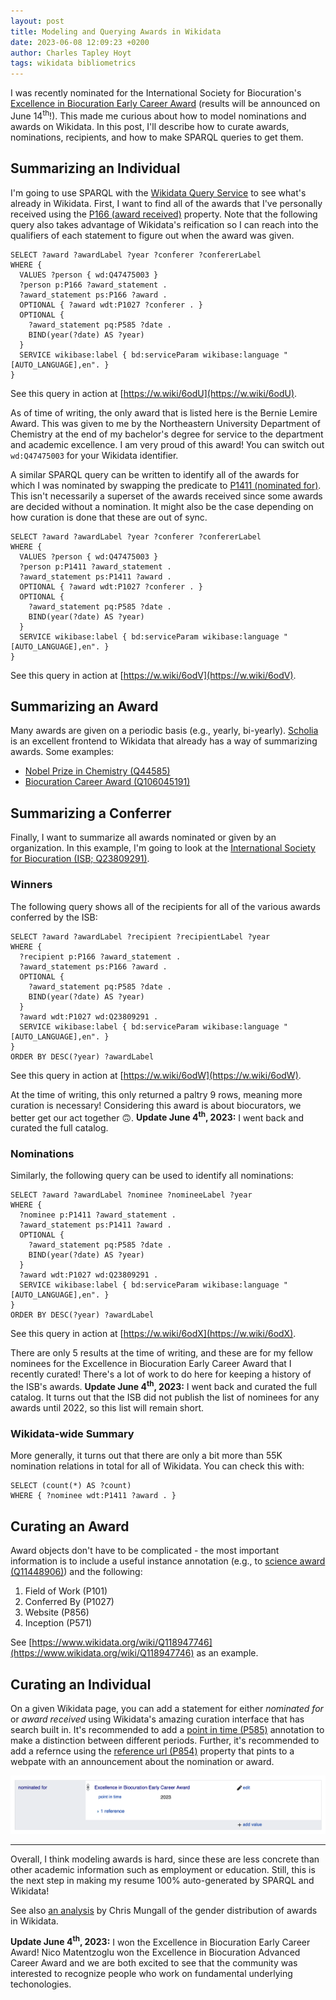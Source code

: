 ```yaml
---
layout: post
title: Modeling and Querying Awards in Wikidata
date: 2023-06-08 12:09:23 +0200
author: Charles Tapley Hoyt
tags: wikidata bibliometrics
---
```


I was recently nominated for the International Society for
Biocuration's [Excellence in Biocuration Early Career Award](https://www.biocuration.org/excellence-in-biocuration-early-career-award-2023/)
(results will be announced on June 14<sup>th</sup>!).
This made me curious about how to model nominations and awards on Wikidata. In this post, I'll describe how to curate
awards, nominations, recipients, and how to make SPARQL queries to get them.

## Summarizing an Individual

I'm going to use SPARQL with the [Wikidata Query Service](https://query.wikidata.org/) to see what's already in
Wikidata. First, I want to find all of the awards that I've personally received using the
[P166 (award received)](https://www.wikidata.org/wiki/Property:P166) property. Note that the following query also
takes advantage of Wikidata's reification so I can reach into the qualifiers of each statement to figure out when
the award was given.

```sparql
SELECT ?award ?awardLabel ?year ?conferer ?confererLabel
WHERE { 
  VALUES ?person { wd:Q47475003 }
  ?person p:P166 ?award_statement .
  ?award_statement ps:P166 ?award .
  OPTIONAL { ?award wdt:P1027 ?conferer . }
  OPTIONAL { 
    ?award_statement pq:P585 ?date . 
    BIND(year(?date) AS ?year)
  }
  SERVICE wikibase:label { bd:serviceParam wikibase:language "[AUTO_LANGUAGE],en". }
}
```

See this query in action at [https://w.wiki/6odU](https://w.wiki/6odU).

As of time of writing, the only award that is listed here is the Bernie Lemire Award. This was given to me by
the Northeastern University Department of Chemistry at the end of my bachelor's degree for service to the department and
academic excellence. I am very proud of this award! You can switch out `wd:Q47475003` for your Wikidata
identifier.

A similar SPARQL query can be written to identify all of the awards for which I was nominated by swapping the predicate
to [P1411 (nominated for)](https://www.wikidata.org/wiki/Property:P1411). This isn't necessarily a superset of the
awards received since some awards are decided without a nomination. It might also be the case depending on how curation
is done that these are out of sync.

```sparql
SELECT ?award ?awardLabel ?year ?conferer ?confererLabel
WHERE { 
  VALUES ?person { wd:Q47475003 }
  ?person p:P1411 ?award_statement .
  ?award_statement ps:P1411 ?award .
  OPTIONAL { ?award wdt:P1027 ?conferer . }
  OPTIONAL { 
    ?award_statement pq:P585 ?date . 
    BIND(year(?date) AS ?year)
  }
  SERVICE wikibase:label { bd:serviceParam wikibase:language "[AUTO_LANGUAGE],en". }
}
```

See this query in action at [https://w.wiki/6odV](https://w.wiki/6odV).

## Summarizing an Award

Many awards are given on a periodic basis (e.g., yearly, bi-yearly). [Scholia](https://scholia.toolforge.org/award) is
an excellent frontend to Wikidata that already has a way of summarizing awards. Some examples:

- [Nobel Prize in Chemistry (Q44585)](https://scholia.toolforge.org/award/Q44585)
- [Biocuration Career Award (Q106045191)](https://scholia.toolforge.org/award/Q106045191)

## Summarizing a Conferrer

Finally, I want to summarize all awards nominated or given by an organization. In this example, I'm going to look at
the [International Society for Biocuration (ISB; Q23809291)](https://bioregistry.io/wikidata:Q23809291). 


### Winners

The following query shows all of the recipients for all of the various awards conferred by the ISB:

```sparql
SELECT ?award ?awardLabel ?recipient ?recipientLabel ?year 
WHERE { 
  ?recipient p:P166 ?award_statement .
  ?award_statement ps:P166 ?award .
  OPTIONAL { 
    ?award_statement pq:P585 ?date . 
    BIND(year(?date) AS ?year)
  }
  ?award wdt:P1027 wd:Q23809291 .
  SERVICE wikibase:label { bd:serviceParam wikibase:language "[AUTO_LANGUAGE],en". }
}
ORDER BY DESC(?year) ?awardLabel
```

See this query in action at [https://w.wiki/6odW](https://w.wiki/6odW).

At the time of writing, this only returned a paltry 9 rows, meaning more curation is necessary! Considering this award
is about biocurators, we better get our act together 🙃. **Update June 4<sup>th</sup>, 2023:** I went back and curated the full catalog.

### Nominations

Similarly, the following query can be used to identify all nominations:

```sparql
SELECT ?award ?awardLabel ?nominee ?nomineeLabel ?year 
WHERE { 
  ?nominee p:P1411 ?award_statement .
  ?award_statement ps:P1411 ?award .
  OPTIONAL { 
    ?award_statement pq:P585 ?date . 
    BIND(year(?date) AS ?year)
  }
  ?award wdt:P1027 wd:Q23809291 .
  SERVICE wikibase:label { bd:serviceParam wikibase:language "[AUTO_LANGUAGE],en". }
}
ORDER BY DESC(?year) ?awardLabel
```

See this query in action at [https://w.wiki/6odX](https://w.wiki/6odX).

There are only 5 results at the time of writing, and these are for my fellow nominees for the Excellence in Biocuration
Early Career Award that I recently curated! There's a lot of work to do here for keeping a history of the ISB's awards.
**Update June 4<sup>th</sup>, 2023:** I went back and curated the full catalog. It turns out that the ISB did not
publish the list of nominees for any awards until 2022, so this list will remain short.

### Wikidata-wide Summary

More generally, it turns out that there are only a bit more than 55K nomination relations in total for all
of Wikidata. You can check this with:

```sparql
SELECT (count(*) AS ?count)
WHERE { ?nominee wdt:P1411 ?award . }
```

## Curating an Award

Award objects don't have to be complicated - the most important information is to include
a useful instance annotation (e.g., to [science award (Q11448906)](https://www.wikidata.org/wiki/Q11448906)) and the
following:

1. Field of Work (P101)
2. Conferred By (P1027)
3. Website (P856)
4. Inception (P571)

See [https://www.wikidata.org/wiki/Q118947746](https://www.wikidata.org/wiki/Q118947746) as an example.

## Curating an Individual

On a given Wikidata page, you can add a statement for either *nominated for*
or *award received* using Wikidata's amazing curation interface that has search
built in. It's recommended to add a [point in time (P585)](https://www.wikidata.org/wiki/Property:P585)
annotation to make a distinction between different periods. Further, it's recommended to add a refernce
using the [reference url (P854)](https://www.wikidata.org/wiki/Property:P854) property that pints
to a webpate with an announcement about the nomination or award.

![](/img/wikidata_add_nominee_1.png)

---
Overall, I think modeling awards is hard, since these are less concrete than other academic information such as
employment or education. Still, this is the next step in making my resume 100% auto-generated by SPARQL and Wikidata!

See also [an analysis](https://github.com/cmungall/science-award-analysis) by Chris Mungall of the gender distribution
of awards in Wikidata.

**Update June 4<sup>th</sup>, 2023:** I won the Excellence in Biocuration Early Career Award! Nico Matentzoglu won the
Excellence in Biocuration Advanced Career Award and we are both excited to see that the community was interested to
recognize people who work on fundamental underlying techonologies.